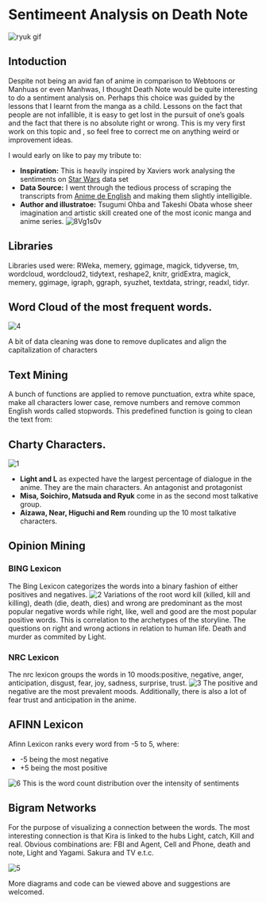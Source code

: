 # Sentimeent Analysis on Death Note
![ryuk gif](https://user-images.githubusercontent.com/93233240/145114947-acae8dd9-9e4b-4454-91e1-aeac3cabc7ae.gif)

## Intoduction
Despite not being an avid fan of anime in comparison to Webtoons or Manhuas or even Manhwas, I thought Death Note would be quite interesting to do a sentiment analysis on. Perhaps this choice was guided by the lessons that I learnt from the manga as a child. Lessons on the fact that people are not infallible, it is easy to get lost in the pursuit of one’s goals and the fact that there is no absolute right or wrong. This is my very first work on this topic and , so feel free to correct me on anything weird or improvement ideas.

I would early on like to pay my tribute to:
- **Inspiration:** This is heavily inspired by Xaviers work analysing the sentiments on [Star Wars](https://www.kaggle.com/xvivancos/analyzing-star-wars-movie-scripts) data set
- **Data Source:** I went through the tedious process of scraping the transcripts from [Anime de English](https://anime-de-english.com/category/transcripts/) and making them slightly intelligible. 
- **Author and illustratoe:**  Tsugumi Ohba and Takeshi Obata whose sheer imagination and artistic skill created one of the most iconic manga and anime series. 
![8Vg1s0v](https://user-images.githubusercontent.com/93233240/138996937-4fc952d7-972f-44a4-b38e-613f0f8639e7.jpg)

## Libraries
Libraries used were: RWeka, memery, ggimage, magick, tidyverse, tm, wordcloud, wordcloud2, tidytext, reshape2, knitr, gridExtra, magick, memery, ggimage, igraph, ggraph, syuzhet, textdata, stringr, readxl, tidyr.

## Word Cloud of the most frequent words.
![4](https://user-images.githubusercontent.com/93233240/145253323-18d33381-3111-4479-a6af-8464b2ca2b59.png)

A bit of data cleaning was done to remove duplicates and align the capitalization of characters
## Text Mining
A bunch of functions are applied to remove punctuation, extra white space, make all characters lower case, remove numbers and remove common English words called stopwords. 
This predefined function is going to clean the text from:

## Charty Characters.
![1](https://user-images.githubusercontent.com/93233240/145224154-ce20ad9c-7706-451c-b868-849eca5eafe7.png)
- **Light and L** as expected have the largest percentage of dialogue in the anime. They are the main characters. An antagonist and protagonist
- **Misa, Soichiro, Matsuda and Ryuk** come in as the second most talkative group.
- **Aizawa, Near, Higuchi and Rem** rounding up the 10 most talkative characters.

## Opinion Mining
### BING Lexicon 
The Bing Lexicon categorizes the words into a binary fashion of either positives and negatives.
![2](https://user-images.githubusercontent.com/93233240/145231207-79e241cc-cd46-4118-8440-4777e14dbd78.png)
Variations of the root word kill (killed, kill and killing), death (die, death, dies) and wrong are predominant as the most popular negative words while right, like, well and good are the most popular positive words. This is correlation to the archetypes of the storyline. The questions on right and wrong actions in relation to human life. Death and murder as commited by Light.
### NRC Lexicon
The nrc lexicon groups the words in 10 moods:positive, negative, anger, anticipation, disgust, fear, joy, sadness, surprise, trust.
![3](https://user-images.githubusercontent.com/93233240/145233053-869ff087-b357-4d09-9672-f00fba14f661.png)
The positive and negative are the most prevalent moods. Additionally, there is also a lot of fear trust and anticipation in the anime.

## AFINN Lexicon
Afinn Lexicon ranks every word from -5 to 5, where:
- -5 being the most negative
- +5 being the most positive

![6](https://user-images.githubusercontent.com/93233240/145258731-2911018b-d859-4dfc-ba6c-4c0e09eda293.png)
This is the word count distribution over the intensity of sentiments
## Bigram Networks
For the purpose of visualizing a connection between the words. The most interesting connection is that Kira is linked to the hubs Light, catch, Kill and real.
Obvious combinations are: FBI and Agent, Cell and Phone, death and note, Light and Yagami. Sakura and TV e.t.c.

![5](https://user-images.githubusercontent.com/93233240/145255851-cd9c1d72-6de8-4d47-9f68-6febecc1da32.png)

More diagrams and code can be viewed above and suggestions are welcomed.
